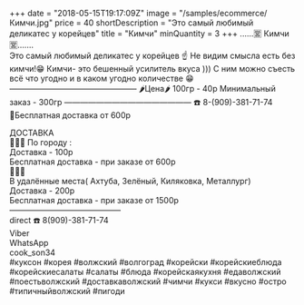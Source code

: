 +++
date = "2018-05-15T19:17:09Z"
image = "/samples/ecommerce/Кимчи.jpg"
price = 40
shortDescription = "Это самый любимый деликатес у корейцев"
title = "Кимчи"
minQuantity = 3
+++
......🈺 Кимчи 🈺.......  
Это самый любимый деликатес у корейцев ☝️
Не видим смысла есть без кимчи!😁
Кимчи- это бешенный усилитель вкуса ))) С ним можно съесть всё что угодно и в каком угодно количестве 😁
————————————————
🌶Цена🌶 100гр - 40р
Минимальный заказ - 300гр
————————————————
☎️ 8-(909)-381-71-74  
🚗Бесплатная доставка от 600р  

ДОСТАВКА   
🚗🚗🚗
По городу :  
Доставка - 100р  
Бесплатная доставка - при заказе от 600р  
🚗🚗🚗   
В удалённые места( Ахтуба, Зелёный, Киляковка, Металлург)   
Доставка - 200р   
Бесплатная доставка - при заказе от 1500р   
——————————————   
direct
☎️ 8(909)-381-71-74  
Viber  
WhatsApp  
cook_son34  
#куксон #корея #волжский #волгоград #корейски #корейскиеблюда #корейскиесалаты #салаты #блюда #корейскаякухня #едаволжский #поестьволжский #доставкаволжский #чимчи #кукси #вкусно #остро #типичныйволжский #пигоди
